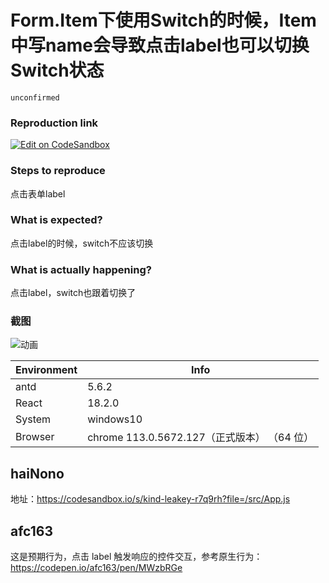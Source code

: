 # Form.Item下使用Switch的时候，Item中写name会导致点击label也可以切换Switch状态

`unconfirmed`

### Reproduction link

[![Edit on CodeSandbox](https://codesandbox.io/static/img/play-codesandbox.svg)](https://codesandbox.io/s/kind-leakey-r7q9rh?file=/src/App.js)

### Steps to reproduce

点击表单label

### What is expected?

点击label的时候，switch不应该切换

### What is actually happening?

点击label，switch也跟着切换了

### 截图

![动画](https://github.com/ant-design/ant-design/assets/134601929/d2294fdb-f01f-407d-824c-1b39c8f6729d)

| Environment | Info                                        |
| ----------- | ------------------------------------------- |
| antd        | 5.6.2                                       |
| React       | 18.2.0                                      |
| System      | windows10                                   |
| Browser     | chrome 113.0.5672.127（正式版本） （64 位） |

<!-- generated by ant-design-issue-helper. DO NOT REMOVE -->

## haiNono

地址：https://codesandbox.io/s/kind-leakey-r7q9rh?file=/src/App.js

## afc163

这是预期行为，点击 label 触发响应的控件交互，参考原生行为：https://codepen.io/afc163/pen/MWzbRGe
